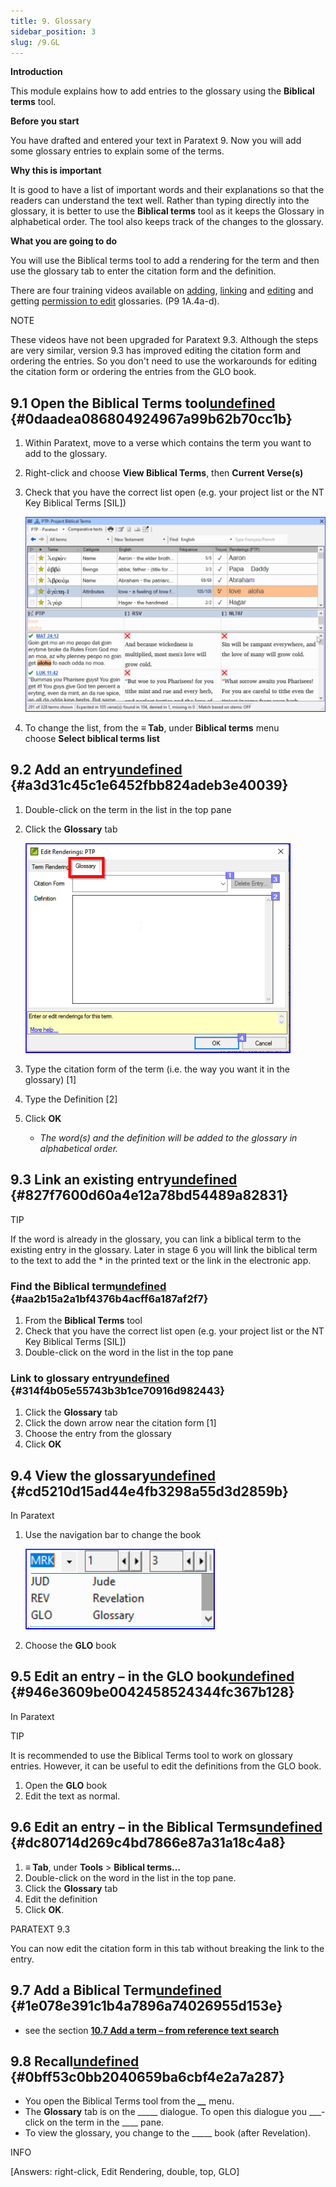 ```yaml
---
title: 9. Glossary 
sidebar_position: 3
slug: /9.GL
---
```




**Introduction**


This module explains how to add entries to the glossary using the **Biblical terms** tool.


**Before you start**


You have drafted and entered your text in Paratext 9. Now you will add some glossary entries to explain some of the terms.


**Why this is important**


It is good to have a list of important words and their explanations so that the readers can understand the text well. Rather than typing directly into the glossary, it is better to use the **Biblical terms** tool as it keeps the Glossary in alphabetical order. The tool also keeps track of the changes to the glossary.


**What you are going to do**


You will use the Biblical terms tool to add a rendering for the term and then use the glossary tab to enter the citation form and the definition.


There are four training videos available on [adding](https://manual.paratext.org/next/Video-summaries/Stage-1/Additional/1A.4a), [linking](https://manual.paratext.org/next/Video-summaries/Stage-1/Additional/1A.4c) and [editing](https://manual.paratext.org/next/Video-summaries/Stage-1/Additional/1A.4d) and getting [permission to edit](https://manual.paratext.org/next/Video-summaries/Stage-1/Additional/1A.4b) glossaries. (P9 1A.4a-d).


NOTE


These videos have not been upgraded for Paratext 9.3. Although the steps are very similar, version 9.3 has improved editing the citation form and ordering the entries. So you don't need to use the workarounds for editing the citation form or ordering the entries from the GLO book.


## 9.1 Open the Biblical Terms tool[undefined](https://manual.paratext.org/next/Training-Manual/Stage-2/GL#91-open-the-biblical-terms-tool) {#0daadea086804924967a99b62b70cc1b}

1. Within Paratext, move to a verse which contains the term you want to add to the glossary.
1. Right-click and choose **View Biblical Terms**, then **Current Verse(s)**
1. Check that you have the correct list open (e.g. your project list or the NT Key Biblical Terms [SIL])

	![](/notion_imgs/1183167737.png)

1. To change the list, from the **≡ Tab**, under **Biblical terms** menu choose **Select biblical terms list**

## 9.2 Add an entry[undefined](https://manual.paratext.org/next/Training-Manual/Stage-2/GL#92-add-an-entry) {#a3d31c45c1e6452fbb824adeb3e40039}

1. Double-click on the term in the list in the top pane
1. Click the **Glossary** tab

	![](/notion_imgs/2093744616.png)

1. Type the citation form of the term (i.e. the way you want it in the glossary) [1]
1. Type the Definition [2]
1. Click **OK**
	- _The word(s) and the definition will be added to the glossary in alphabetical order._

## 9.3 Link an existing entry[undefined](https://manual.paratext.org/next/Training-Manual/Stage-2/GL#93-link-an-existing-entry) {#827f7600d60a4e12a78bd54489a82831}


TIP


If the word is already in the glossary, you can link a biblical term to the existing entry in the glossary. Later in stage 6 you will link the biblical term to the text to add the * in the printed text or the link in the electronic app.


### Find the Biblical term[undefined](https://manual.paratext.org/next/Training-Manual/Stage-2/GL#find-the-biblical-term) {#aa2b15a2a1bf4376b4acff6a187af2f7}

1. From the **Biblical Terms** tool
1. Check that you have the correct list open (e.g. your project list or the NT Key Biblical Terms [SIL])
1. Double-click on the word in the list in the top pane

### Link to glossary entry[undefined](https://manual.paratext.org/next/Training-Manual/Stage-2/GL#link-to-glossary-entry) {#314f4b05e55743b3b1ce70916d982443}

1. Click the **Glossary** tab
1. Click the down arrow near the citation form [1]
1. Choose the entry from the glossary
1. Click **OK**

## 9.4 View the glossary[undefined](https://manual.paratext.org/next/Training-Manual/Stage-2/GL#94-view-the-glossary) {#cd5210d15ad44e4fb3298a55d3d2859b}


In Paratext

1. Use the navigation bar to change the book

	![](/notion_imgs/1244413072.png)

1. Choose the **GLO** book

## 9.5 Edit an entry – in the GLO book[undefined](https://manual.paratext.org/next/Training-Manual/Stage-2/GL#95-edit-an-entry--in-the-glo-book) {#946e3609be0042458524344fc367b128}


In Paratext


TIP


It is recommended to use the Biblical Terms tool to work on glossary entries. However, it can be useful to edit the definitions from the GLO book.

1. Open the **GLO** book
1. Edit the text as normal.

## 9.6 Edit an entry – in the Biblical Terms[undefined](https://manual.paratext.org/next/Training-Manual/Stage-2/GL#96-edit-an-entry--in-the-biblical-terms) {#dc80714d269c4bd7866e87a31a18c4a8}

1. **≡ Tab**, under **Tools** &gt; **Biblical terms…**
1. Double-click on the word in the list in the top pane.
1. Click the **Glossary** tab
1. Edit the definition
1. Click **OK**.

PARATEXT 9.3


You can now edit the citation form in this tab without breaking the link to the entry.


## 9.7 Add a Biblical Term[undefined](https://manual.paratext.org/next/Training-Manual/Stage-2/GL#97-add-a-biblical-term) {#1e078e391c1b4a7896a74026955d153e}

- see the section [**10.7 Add a term – from reference text search**](https://manual.paratext.org/next/Training-Manual/Stage-2/BT#107-add-a-term--from-reference-text-search)

## 9.8 Recall[undefined](https://manual.paratext.org/next/Training-Manual/Stage-2/GL#98-recall) {#0bff53c0bb2040659ba6cbf4e2a7a287}

- You open the Biblical Terms tool from the _**__**_ menu.
- The **Glossary** tab is on the _____ dialogue. To open this dialogue you ___-click on the term in the ____ pane.
- To view the glossary, you change to the _____ book (after Revelation).

INFO


[Answers: right-click, Edit Rendering, double, top, GLO]

